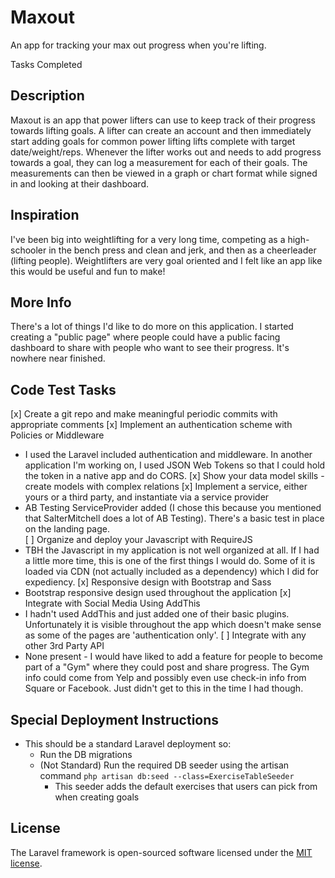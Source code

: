 # Maxout

An app for tracking your max out progress when you're lifting.

Tasks Completed

## Description

Maxout is an app that power lifters can use to keep track of their progress towards lifting goals. A lifter can create an account and then immediately start adding goals for common power lifting lifts complete with target date/weight/reps. Whenever the lifter works out and needs to add progress towards a goal, they can log a measurement for each of their goals. The measurements can then be viewed in a graph or chart format while signed in and looking at their dashboard.

## Inspiration

I've been big into weightlifting for a very long time, competing as a high-schooler in the bench press and clean and jerk, and then as a cheerleader (lifting people). Weightlifters are very goal oriented and I felt like an app like this would be useful and fun to make!

## More Info

There's a lot of things I'd like to do more on this application. I started creating a "public page" where people could have a public facing dashboard to share with people who want to see their progress. It's nowhere near finished.

## Code Test Tasks

[x] Create a git repo and make meaningful periodic commits with appropriate comments
[x] Implement an authentication scheme with Policies or Middleware
  * I used the Laravel included authentication and middleware. In another application I'm working on, I used JSON Web Tokens so that I could hold the token in a native app and do CORS.
[x] Show your data model skills - create models with complex relations
[x] Implement a service, either yours or a third party, and instantiate via a service provider
  * AB Testing ServiceProvider added (I chose this because you mentioned that SalterMitchell does a lot of AB Testing). There's a basic test in place on the landing page.  
[ ] Organize and deploy your Javascript with RequireJS
  * TBH the Javascript in my application is not well organized at all. If I had a little more time, this is one of the first things I would do. Some of it is loaded via CDN (not actually included as a dependency) which I did for expediency.
[x] Responsive design with Bootstrap and Sass
  * Bootstrap responsive design used throughout the application
[x] Integrate with Social Media Using AddThis
  * I hadn't used AddThis and just added one of their basic plugins. Unfortunately it is visible throughout the app which doesn't make sense as some of the pages are 'authentication only'.
[ ] Integrate with any other 3rd Party API
  * None present - I would have liked to add a feature for people to become part of a "Gym" where they could post and share progress. The Gym info could come from Yelp and possibly even use check-in info from Square or Facebook. Just didn't get to this in the time I had though.

## Special Deployment Instructions
  * This should be a standard Laravel deployment so:
    * Run the DB migrations
    * (Not Standard) Run the required DB seeder using the artisan command `php artisan db:seed --class=ExerciseTableSeeder`
      * This seeder adds the default exercises that users can pick from when creating goals

## License

The Laravel framework is open-sourced software licensed under the [MIT license](http://opensource.org/licenses/MIT).
